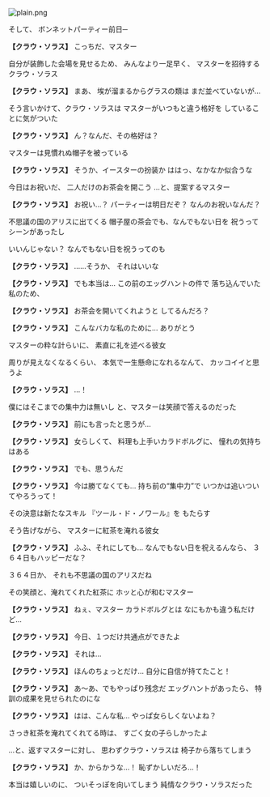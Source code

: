 
![plain.png](../images/backgrounds/plain.png)

そして、
ボンネットパーティー前日─

**【クラウ・ソラス】**
こっちだ、マスター

自分が装飾した会場を見せるため、
みんなより一足早く、
マスターを招待するクラウ・ソラス

**【クラウ・ソラス】**
まあ、
埃が溜まるからグラスの類は
まだ並べていないが…

そう言いかけて、クラウ・ソラスは
マスターがいつもと違う格好を
していることに気がついた

**【クラウ・ソラス】**
ん？なんだ、その格好は？

マスターは見慣れぬ帽子を被っている

**【クラウ・ソラス】**
そうか、イースターの扮装か
ははっ、なかなか似合うな

今日はお祝いだ、
二人だけのお茶会を開こう
…と、提案するマスター

**【クラウ・ソラス】**
お祝い…？
パーティーは明日だぞ？
なんのお祝いなんだ？

不思議の国のアリスに出てくる
帽子屋の茶会でも、なんでもない日を
祝うってシーンがあったし

いいんじゃない？
なんでもない日を祝うってのも

**【クラウ・ソラス】**
……そうか、
それはいいな

**【クラウ・ソラス】**
でも本当は…
この前のエッグハントの件で
落ち込んでいた私のため、

**【クラウ・ソラス】**
お茶会を開いてくれようと
してるんだろ？

**【クラウ・ソラス】**
こんなバカな私のために…
ありがとう

マスターの粋な計らいに、
素直に礼を述べる彼女

周りが見えなくなるくらい、
本気で一生懸命になれるなんて、
カッコイイと思うよ

**【クラウ・ソラス】**
…！

僕にはそこまでの集中力は無いし
と、マスターは笑顔で答えるのだった

**【クラウ・ソラス】**
前にも言ったと思うが…

**【クラウ・ソラス】**
女らしくて、
料理も上手いカラドボルグに、
憧れの気持ちはある

**【クラウ・ソラス】**
でも、思うんだ

**【クラウ・ソラス】**
今は勝てなくても…
持ち前の“集中力”で
いつかは追いついてやろうって！

その決意は新たなスキル
『ツール・ド・ノワール』を
もたらす

そう告げながら、
マスターに紅茶を淹れる彼女

**【クラウ・ソラス】**
ふふ、それにしても…
なんでもない日を祝えるんなら、
３６４日もハッピーだな？

３６４日か、
それも不思議の国のアリスだね

その笑顔と、淹れてくれた紅茶に
ホッと心が和むマスター

**【クラウ・ソラス】**
ねぇ、マスター
カラドボルグとは
なにもかも違う私だけど…

**【クラウ・ソラス】**
今日、１つだけ共通点ができたよ

**【クラウ・ソラス】**
それは…

**【クラウ・ソラス】**
ほんのちょっとだけ…
自分に自信が持てたこと！

**【クラウ・ソラス】**
あ～あ、でもやっぱり残念だ
エッグハントがあったら、
特訓の成果を見せられたのにな

**【クラウ・ソラス】**
はは、こんな私…
やっぱ女らしくないよね？

さっき紅茶を淹れてくれてる時は、
すごく女の子らしかったよ

…と、返すマスターに対し、
思わずクラウ・ソラスは
椅子から落ちてしまう

**【クラウ・ソラス】**
か、からかうな…！
恥ずかしいだろ…！

本当は嬉しいのに、
ついそっぽを向いてしまう
純情なクラウ・ソラスだった
